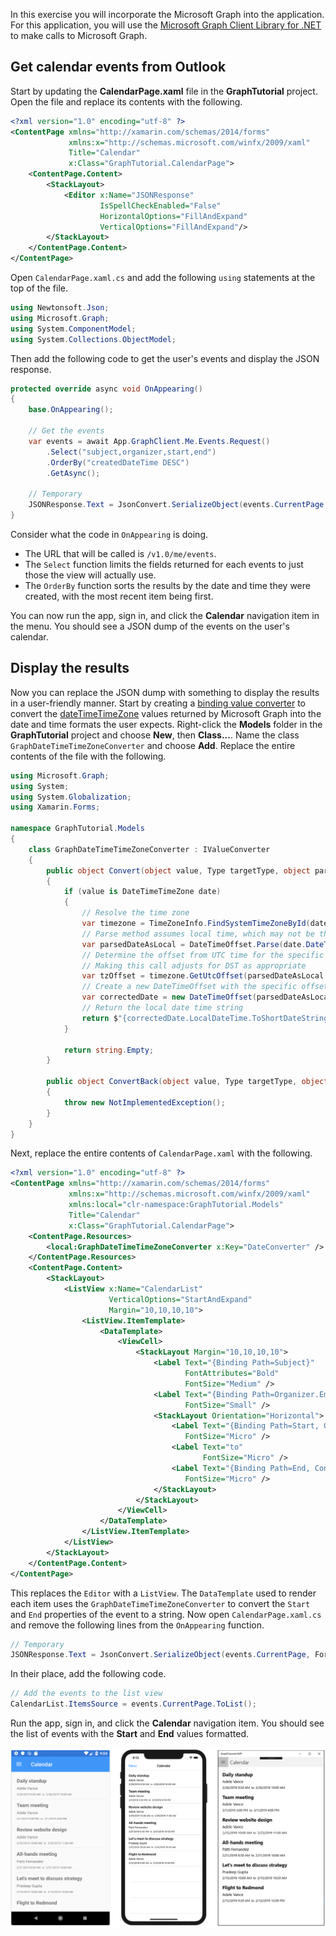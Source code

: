 <!-- markdownlint-disable MD002 MD041 -->

In this exercise you will incorporate the Microsoft Graph into the application. For this application, you will use the [Microsoft Graph Client Library for .NET](https://github.com/microsoftgraph/msgraph-sdk-dotnet) to make calls to Microsoft Graph.

## Get calendar events from Outlook

Start by updating the **CalendarPage.xaml** file in the **GraphTutorial** project. Open the file and replace its contents with the following.

```xml
<?xml version="1.0" encoding="utf-8" ?>
<ContentPage xmlns="http://xamarin.com/schemas/2014/forms"
             xmlns:x="http://schemas.microsoft.com/winfx/2009/xaml"
             Title="Calendar"
             x:Class="GraphTutorial.CalendarPage">
    <ContentPage.Content>
        <StackLayout>
            <Editor x:Name="JSONResponse"
                    IsSpellCheckEnabled="False"
                    HorizontalOptions="FillAndExpand"
                    VerticalOptions="FillAndExpand"/>
        </StackLayout>
    </ContentPage.Content>
</ContentPage>
```

Open `CalendarPage.xaml.cs` and add the following `using` statements at the top of the file.

```cs
using Newtonsoft.Json;
using Microsoft.Graph;
using System.ComponentModel;
using System.Collections.ObjectModel;
```

Then add the following code to get the user's events and display the JSON response.

```cs
protected override async void OnAppearing()
{
    base.OnAppearing();

    // Get the events
    var events = await App.GraphClient.Me.Events.Request()
        .Select("subject,organizer,start,end")
        .OrderBy("createdDateTime DESC")
        .GetAsync();

    // Temporary
    JSONResponse.Text = JsonConvert.SerializeObject(events.CurrentPage, Formatting.Indented);
}
```

Consider what the code in `OnAppearing` is doing.

- The URL that will be called is `/v1.0/me/events`.
- The `Select` function limits the fields returned for each events to just those the view will actually use.
- The `OrderBy` function sorts the results by the date and time they were created, with the most recent item being first.

You can now run the app, sign in, and click the **Calendar** navigation item in the menu. You should see a JSON dump of the events on the user's calendar.

## Display the results

Now you can replace the JSON dump with something to display the results in a user-friendly manner. Start by creating a [binding value converter](/xamarin/xamarin-forms/xaml/xaml-basics/data-binding-basics#binding-value-converters) to convert the [dateTimeTimeZone](/graph/api/resources/datetimetimezone?view=graph-rest-1.0) values returned by Microsoft Graph into the date and time formats the user expects. Right-click the **Models** folder in the **GraphTutorial** project and choose **New**, then **Class...**. Name the class `GraphDateTimeTimeZoneConverter` and choose **Add**. Replace the entire contents of the file with the following.

```cs
using Microsoft.Graph;
using System;
using System.Globalization;
using Xamarin.Forms;

namespace GraphTutorial.Models
{
    class GraphDateTimeTimeZoneConverter : IValueConverter
    {
        public object Convert(object value, Type targetType, object parameter, CultureInfo culture)
        {
            if (value is DateTimeTimeZone date)
            {
                // Resolve the time zone
                var timezone = TimeZoneInfo.FindSystemTimeZoneById(date.TimeZone);
                // Parse method assumes local time, which may not be the case
                var parsedDateAsLocal = DateTimeOffset.Parse(date.DateTime);
                // Determine the offset from UTC time for the specific date
                // Making this call adjusts for DST as appropriate
                var tzOffset = timezone.GetUtcOffset(parsedDateAsLocal.DateTime);
                // Create a new DateTimeOffset with the specific offset from UTC
                var correctedDate = new DateTimeOffset(parsedDateAsLocal.DateTime, tzOffset);
                // Return the local date time string
                return $"{correctedDate.LocalDateTime.ToShortDateString()} {correctedDate.LocalDateTime.ToShortTimeString()}";
            }

            return string.Empty;
        }

        public object ConvertBack(object value, Type targetType, object parameter, CultureInfo culture)
        {
            throw new NotImplementedException();
        }
    }
}
```

Next, replace the entire contents of `CalendarPage.xaml` with the following.

```xml
<?xml version="1.0" encoding="utf-8" ?>
<ContentPage xmlns="http://xamarin.com/schemas/2014/forms"
             xmlns:x="http://schemas.microsoft.com/winfx/2009/xaml"
             xmlns:local="clr-namespace:GraphTutorial.Models"
             Title="Calendar"
             x:Class="GraphTutorial.CalendarPage">
    <ContentPage.Resources>
        <local:GraphDateTimeTimeZoneConverter x:Key="DateConverter" />
    </ContentPage.Resources>
    <ContentPage.Content>
        <StackLayout>
            <ListView x:Name="CalendarList"
                      VerticalOptions="StartAndExpand"
                      Margin="10,10,10,10">
                <ListView.ItemTemplate>
                    <DataTemplate>
                        <ViewCell>
                            <StackLayout Margin="10,10,10,10">
                                <Label Text="{Binding Path=Subject}"
                                       FontAttributes="Bold"
                                       FontSize="Medium" />
                                <Label Text="{Binding Path=Organizer.EmailAddress.Name}"
                                       FontSize="Small" />
                                <StackLayout Orientation="Horizontal">
                                    <Label Text="{Binding Path=Start, Converter={StaticResource DateConverter}}"
                                       FontSize="Micro" />
                                    <Label Text="to"
                                           FontSize="Micro" />
                                    <Label Text="{Binding Path=End, Converter={StaticResource DateConverter}}"
                                       FontSize="Micro" />
                                </StackLayout>
                            </StackLayout>
                        </ViewCell>
                    </DataTemplate>
                </ListView.ItemTemplate>
            </ListView>
        </StackLayout>
    </ContentPage.Content>
</ContentPage>
```

This replaces the `Editor` with a `ListView`. The `DataTemplate` used to render each item uses the `GraphDateTimeTimeZoneConverter` to convert the `Start` and `End` properties of the event to a string. Now open `CalendarPage.xaml.cs` and remove the following lines from the `OnAppearing` function.

```cs
// Temporary
JSONResponse.Text = JsonConvert.SerializeObject(events.CurrentPage, Formatting.Indented);
```

In their place, add the following code.

```cs
// Add the events to the list view
CalendarList.ItemsSource = events.CurrentPage.ToList();
```

Run the app, sign in, and click the **Calendar** navigation item. You should see the list of events with the **Start** and **End** values formatted.

![A screenshot of the table of events](./images/calendar-page.png)
